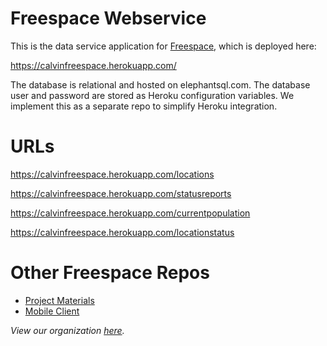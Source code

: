 # Freespace Webservice

This is the data service application for [Freespace](https://github.com/calvin-cs262-fall2020-Freespace/Project), which
is deployed here:

https://calvinfreespace.herokuapp.com/

The database is relational and hosted on elephantsql.com. The database user
and password are stored as Heroku configuration variables.
We implement this as a separate repo to simplify Heroku integration.


# URLs

https://calvinfreespace.herokuapp.com/locations

https://calvinfreespace.herokuapp.com/statusreports

https://calvinfreespace.herokuapp.com/currentpopulation

https://calvinfreespace.herokuapp.com/locationstatus


# Other Freespace Repos
- [Project Materials](https://github.com/calvin-cs262-fall2020-Freespace/Project)
- [Mobile Client](https://github.com/calvin-cs262-fall2020-Freespace/Client)


*View our organization [here](https://github.com/calvin-cs262-fall2020-Freespace).*
